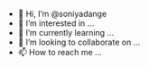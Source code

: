 - 👋 Hi, I’m @soniyadange
- 👀 I’m interested in ...
- 🌱 I’m currently learning ...
- 💞️ I’m looking to collaborate on ...
- 📫 How to reach me ...

<!---
soniyadange/soniyadange is a ✨ special ✨ repository because its `README.md` (this file) appears on your GitHub profile.
You can click the Preview link to take a look at your changes.
--->
